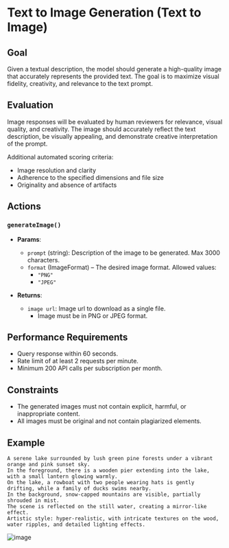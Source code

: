 # Text to Image Generation (Text to Image)

## Goal

Given a textual description, the model should generate a high-quality image that accurately represents the provided text. The goal is to maximize visual fidelity, creativity, and relevance to the text prompt.

## Evaluation

Image responses will be evaluated by human reviewers for relevance, visual quality, and creativity. The image should accurately reflect the text description, be visually appealing, and demonstrate creative interpretation of the prompt.

Additional automated scoring criteria:
- Image resolution and clarity
- Adherence to the specified dimensions and file size
- Originality and absence of artifacts

## Actions

### `generateImage()`
- **Params**:
  - `prompt` (string): Description of the image to be generated. Max 3000 characters.
  - `format` (ImageFormat) – The desired image format. Allowed values:
    - `"PNG"`
    - `"JPEG"`

- **Returns**:
  - `image url`: Image url to download as a single file.
    - Image must be in PNG or JPEG format.

## Performance Requirements
- Query response within 60 seconds.
- Rate limit of at least 2 requests per minute.
- Minimum 200 API calls per subscription per month.

## Constraints
- The generated images must not contain explicit, harmful, or inappropriate content.
- All images must be original and not contain plagiarized elements.

## Example

~~~~~~~
A serene lake surrounded by lush green pine forests under a vibrant orange and pink sunset sky.
In the foreground, there is a wooden pier extending into the lake, with a small lantern glowing warmly.
On the lake, a rowboat with two people wearing hats is gently drifting, while a family of ducks swims nearby.
In the background, snow-capped mountains are visible, partially shrouded in mist.
The scene is reflected on the still water, creating a mirror-like effect.
Artistic style: hyper-realistic, with intricate textures on the wood, water ripples, and detailed lighting effects.
~~~~~~~

![image](https://github.com/user-attachments/assets/cfbe6d46-67d1-4a52-8b15-8c7b46bf31ae)
